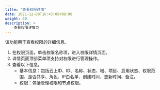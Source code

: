 ```yaml
---
title: "查看权限详情"
date: 2021-12-08T16:43:09+08:00
weight: 60
description: >
    查看权限详情页
---
```


该功能用于查看权限的详细信息。

1. 在权限页面，单击权限名称项，进入权限详情页面。
2. 详情页面顶部菜单项支持对权限进行管理操作。
3. 查看以下信息。
   - 基本信息：包括云上ID、ID、名称、状态、域、项目、启用状态、权限范围、是否共享、角色、IP白名单、创建时间、更新时间、备注。
   - 权限：包括管理权限和节点权限。